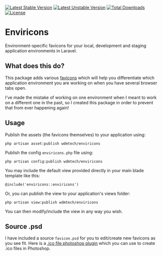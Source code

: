 [![Latest Stable Version](https://poser.pugx.org/wdmtech/enviricons/version)](https://packagist.org/packages/wdmtech/enviricons) 
[![Latest Unstable Version](https://poser.pugx.org/wdmtech/enviricons/v/unstable)](//packagist.org/packages/wdmtech/enviricons) 
[![Total Downloads](https://poser.pugx.org/wdmtech/enviricons/downloads)](https://packagist.org/packages/wdmtech/enviricons)
[![License](https://poser.pugx.org/wdmtech/enviricons/license)](https://packagist.org/packages/wdmtech/enviricons)

# Enviricons

Environment-specific favicons for your local, development and staging application environments 
in Laravel.

## What does this do?

This package adds various [favicons](http://wikipedia.org/wiki/Favicon) which will help you
differentiate which application environment you are working on when you have several browser tabs open. 

I've made the mistake of working on one environment when I meant to work on a 
different one in the past, so I created this package in order to prevent that from ever happening again! 

## Usage

Publish the assets (the favicons themselves) to your application using:

`php artisan asset:publish wdmtech/enviricons`

Publish the config `enviricons.php` file using:

`php artisan config:publish wdmtech/enviricons`

You may include the default view provided directly in your main blade template like this:
  
`@include('enviricons::enviricons')`

Or, you can publish the view to your application's views folder:

`php artisan view:publish wdmtech/enviricons`

You can then modify/include the view in any way you wish.

## Source .psd

I have included a source `favicon.psd` for you to edit/create new favicons as you see fit. Here is a 
[.ico file photoshop plugin](http://www.telegraphics.com.au/sw/) which you can use to create .ico files in Photoshop.


